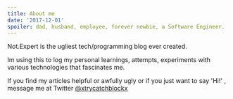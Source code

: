 ```yaml
---
title: About me
date: '2017-12-01'
spoiler: dad, husband, employee, forever newbie, a Software Engineer.
---
```


Not.Expert is the ugliest tech/programming blog ever created. 

Im using this to log my personal learnings, attempts, experiments with various technologies that fascinates me.

If you find my articles helpful or awfully ugly or if you just want to say 'Hi!' , message me at Twitter [@xtrycatchblockx](https://twitter.com/xtrycatchblockx)
